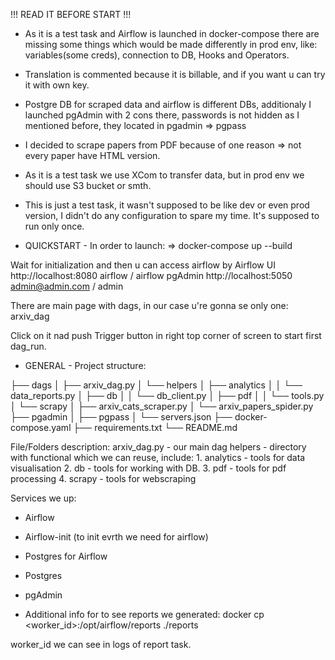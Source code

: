 !!! READ IT BEFORE START !!!
- As it is a test task and Airflow is launched in docker-compose there are missing some
things which would be made differently in prod env, like: variables(some creds), connection
to DB, Hooks and Operators.
- Translation is commented because it is billable, and if you want u can try it with own key.
- Postgre DB for scraped data and airflow is different DBs, additionaly I launched pgAdmin with 2 cons there,
passwords is not hidden as I mentioned before, they located in pgadmin => pgpass
- I decided to scrape papers from PDF because of one reason => not every paper have HTML version.
- As it is a test task we use XCom to transfer data, but in prod env we should use S3 bucket or smth.
- This is just a test task, it wasn't supposed to be like dev or even prod version, I didn't do any configuration to
spare my time. It's supposed to run only once.


- QUICKSTART -
In order to launch:
=> docker-compose up --build

Wait for initialization and then u can access airflow by
Airflow UI	http://localhost:8080	airflow / airflow
pgAdmin	http://localhost:5050	admin@admin.com / admin

There are main page with dags, in our case u're gonna se only one:
arxiv_dag

Click on it nad push Trigger button in right top corner of screen to start first dag_run.


- GENERAL - 
Project structure:

├── dags
│   ├── arxiv_dag.py
│   └── helpers
│       ├── analytics
│       │   └── data_reports.py
│       ├── db
│       │   └── db_client.py
│       ├── pdf
│       │   └── tools.py
│       └── scrapy
│           ├── arxiv_cats_scraper.py
│           └── arxiv_papers_spider.py
├── pgadmin
│   ├── pgpass
│   └── servers.json
├── docker-compose.yaml
├── requirements.txt
└── README.md

File/Folders description:
arxiv_dag.py - our main dag
helpers - directory with functional which we can reuse, include:
    1. analytics - tools for data visualisation
    2. db - tools for working with DB.
    3. pdf - tools for pdf processing
    4. scrapy - tools for webscraping

Services we up:
- Airflow
- Airflow-init (to init evrth we need for airflow)
- Postgres for Airflow
- Postgres
- pgAdmin



- Additional info for
to see reports we generated:
docker cp <worker_id>:/opt/airflow/reports ./reports

worker_id we can see in logs of report task.
